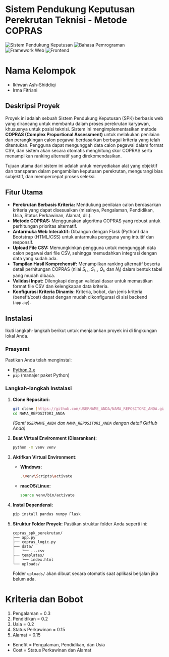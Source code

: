 # Sistem Pendukung Keputusan Perekrutan Teknisi - Metode COPRAS

![Sistem Pendukung Keputusan](https://img.shields.io/badge/Metode-COPRAS-blue)
![Bahasa Pemrograman](https://img.shields.io/badge/Python-3.x-blueviolet)
![Framework Web](https://img.shields.io/badge/Flask-Web-green)
![Frontend](https://img.shields.io/badge/Frontend-HTML%2FCSS%2FBootstrap-orange)

# Nama Kelompok

- Ikhwan Ash-Shiddiqi
- Irma Fitriani

## Deskripsi Proyek

Proyek ini adalah sebuah Sistem Pendukung Keputusan (SPK) berbasis web yang dirancang untuk membantu dalam proses perekrutan karyawan, khususnya untuk posisi teknisi. Sistem ini mengimplementasikan metode **COPRAS (Complex Proportional Assessment)** untuk melakukan penilaian dan perangkingan calon pegawai berdasarkan berbagai kriteria yang telah ditentukan. Pengguna dapat mengunggah data calon pegawai dalam format CSV, dan sistem akan secara otomatis menghitung skor COPRAS serta menampilkan ranking alternatif yang direkomendasikan.

Tujuan utama dari sistem ini adalah untuk menyediakan alat yang objektif dan transparan dalam pengambilan keputusan perekrutan, mengurangi bias subjektif, dan mempercepat proses seleksi.

## Fitur Utama

- **Perekrutan Berbasis Kriteria:** Mendukung penilaian calon berdasarkan kriteria yang dapat disesuaikan (misalnya, Pengalaman, Pendidikan, Usia, Status Perkawinan, Alamat, dll.).
- **Metode COPRAS:** Menggunakan algoritma COPRAS yang robust untuk perhitungan prioritas alternatif.
- **Antarmuka Web Interaktif:** Dibangun dengan Flask (Python) dan Bootstrap (HTML/CSS) untuk antarmuka pengguna yang intuitif dan responsif.
- **Upload File CSV:** Memungkinkan pengguna untuk mengunggah data calon pegawai dari file CSV, sehingga memudahkan integrasi dengan data yang sudah ada.
- **Tampilan Hasil Komprehensif:** Menampilkan ranking alternatif beserta detail perhitungan COPRAS (nilai $S_{i+}$, $S_{i-}$, $Q_i$, dan $N_i$) dalam bentuk tabel yang mudah dibaca.
- **Validasi Input:** Dilengkapi dengan validasi dasar untuk memastikan format file CSV dan kelengkapan data kriteria.
- **Konfigurasi Kriteria Dinamis:** Kriteria, bobot, dan jenis kriteria (benefit/cost) dapat dengan mudah dikonfigurasi di sisi backend (`app.py`).

## Instalasi

Ikuti langkah-langkah berikut untuk menjalankan proyek ini di lingkungan lokal Anda.

### Prasyarat

Pastikan Anda telah menginstal:

- [Python 3.x](https://www.python.org/downloads/)
- `pip` (manajer paket Python)

### Langkah-langkah Instalasi

1.  **Clone Repositori:**

    ```bash
    git clone [https://github.com/USERNAME_ANDA/NAMA_REPOSITORI_ANDA.git](https://github.com/USERNAME_ANDA/NAMA_REPOSITORI_ANDA.git)
    cd NAMA_REPOSITORI_ANDA
    ```

    _(Ganti `USERNAME_ANDA` dan `NAMA_REPOSITORI_ANDA` dengan detail GitHub Anda)_

2.  **Buat Virtual Environment (Disarankan):**

    ```bash
    python -m venv venv
    ```

3.  **Aktifkan Virtual Environment:**

    - **Windows:**
      ```bash
      .\venv\Scripts\activate
      ```
    - **macOS/Linux:**
      ```bash
      source venv/bin/activate
      ```

4.  **Instal Dependensi:**

    ```bash
    pip install pandas numpy Flask
    ```

5.  **Struktur Folder Proyek:**
    Pastikan struktur folder Anda seperti ini:
    ```
    copras_spk_perekrutan/
    ├── app.py
    ├── copras_logic.py
    ├── data/
    │   └── ...csv
    ├── templates/
    │   └── index.html
    └── uploads/
    ```
    Folder `uploads/` akan dibuat secara otomatis saat aplikasi berjalan jika belum ada.

# Kriteria dan Bobot

1. Pengalaman = 0.3
2. Pendidikan = 0.2
3. Usia = 0.2
4. Status Perkawinan = 0.15
5. Alamat = 0.15

- Benefit = Pengalaman, Pendidikan, dan Usia
- Cost = Status Perkawinan dan Alamat
